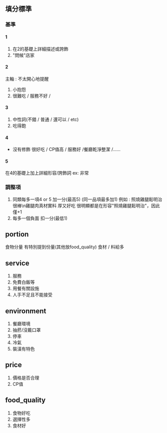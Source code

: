 ## 填分標準
### 基準
#### 1
1. 在2的基礎上詳細描述或誇飾
2. "問候"店家

#### 2
主軸 : 不太開心地提醒
1. 小抱怨
2. 很難吃 / 服務不好 / 
#### 3
1. 中性詞(不錯 / 普通 / 還可以 / etc)
2. 吃得飽

#### 4
* 沒有修飾
很好吃 / CP值高 / 服務好 /餐廳乾淨整潔 /......

#### 5
在4的基礎上加上詳細形容/誇飾詞 ex: 非常

### 調整項
1. 同類每多一項4 or 5 加一分(最高5) (同一品項最多加1)
例如 : 照燒雞腿鬆明治很棒\n雞腿肉真材實料 厚又好吃
很明顯都是在形容"照燒雞腿鬆明治"，因此僅+1
2. 每多一個負面 扣一分(最低1)

## portion
食物分量
有特別提到份量(其他放food_quality)
食材 / 料給多


## service
1. 服務
2. 免費白飯等
3. 用餐有關設施
4. 人手不足且不能接受

## environment
1. 餐廳環境
2. 抽菸/沒戴口罩
3. 停車
4. 冷氣
5. 裝潢有特色

## price
1. 價格是否合理
2. CP值

## food_quality
1. 食物好吃
2. 選擇性多
3. 食材好